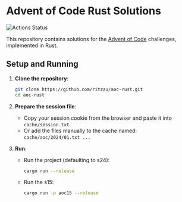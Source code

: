 # Advent of Code Rust Solutions

![Actions Status](https://github.com/ritzau/aoc-rust/actions/workflows/rust.yml/badge.svg)

This repository contains solutions for the [Advent of Code](https://adventofcode.com/) challenges, implemented in Rust.

## Setup and Running

1. **Clone the repository**:
   ```sh
   git clone https://github.com/ritzau/aoc-rust.git
   cd aoc-rust
   ```

2. **Prepare the session file**:
    - Copy your session cookie from the browser and paste it into `cache/session.txt`.
    - Or add the files manually to the cache named: `cache/aoc/2024/01.txt ...`

3. **Run**:
    - Run the project (defaulting to s24):
      ```sh
      cargo run --release
      ```
    - Run the s15:
      ```sh
      cargo run -p aoc15 --release
      ```
